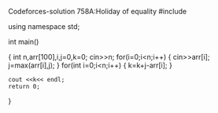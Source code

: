  Codeforces-solution 758A:Holiday of equality
#include <iostream>

using namespace std;

int main()

{
    int n,arr[100],i,j=0,k=0;
    cin>>n;
    for(i=0;i<n;i++)
    {
        cin>>arr[i];
        j=max(arr[i],j);
    }
    for(int i=0;i<n;i++)
    {
        k=k+j-arr[i];
    }

    cout <<k<< endl;
    return 0;
}
